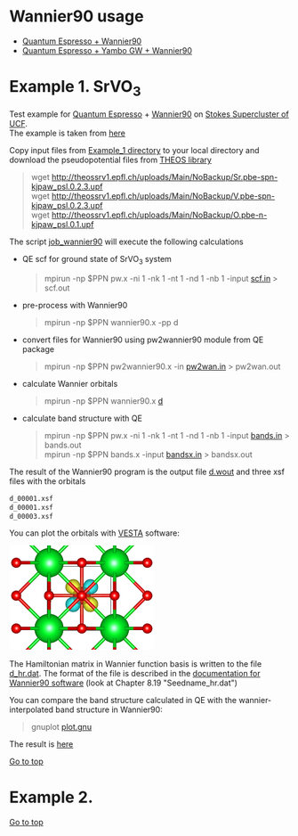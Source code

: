 # Wannier90 usage

- [Quantum Espresso + Wannier90](#example-1-srvo3)
- [Quantum Espresso + Yambo GW + Wannier90](#example-2)

# Example 1. SrVO<sub>3</sub>

Test example for [Quantum Espresso](https://www.quantum-espresso.org/) + [Wannier90](http://www.wannier.org/) on [Stokes Supercluster of UCF](https://arcc.ist.ucf.edu/).  
The example is taken from [here](https://issp-center-dev.github.io/DCore/master/tutorial/srvo3/qe/qe.html)

Copy input files from [Example_1 directory](Example_1) to your local directory and download the pseudopotential files from [THEOS library](http://theossrv1.epfl.ch/Main/Pseudopotentials)

> wget http://theossrv1.epfl.ch/uploads/Main/NoBackup/Sr.pbe-spn-kjpaw_psl.0.2.3.upf   
> wget http://theossrv1.epfl.ch/uploads/Main/NoBackup/V.pbe-spn-kjpaw_psl.0.2.3.upf   
> wget http://theossrv1.epfl.ch/uploads/Main/NoBackup/O.pbe-n-kjpaw_psl.0.1.upf   


The script [job_wannier90](Example_1/job_wannier90)  will execute the following calculations  

- QE scf for ground state of SrVO<sub>3</sub> system
     > mpirun -np $PPN pw.x -ni 1 -nk 1 -nt 1 -nd 1 -nb 1 -input [scf.in](Example_1/scf.in) > scf.out   
- pre-process with Wannier90   
     > mpirun   -np $PPN  wannier90.x -pp d    
- convert files for Wannier90 using pw2wannier90 module from QE package   
     > mpirun   -np $PPN  pw2wannier90.x -in [pw2wan.in](Example_1/pw2wan.in) > pw2wan.out
- calculate Wannier orbitals
     > mpirun   -np $PPN  wannier90.x [d ](Example_1/d.win)   
- calculate band structure with QE  
     > mpirun -np $PPN pw.x -ni 1 -nk 1 -nt 1 -nd 1 -nb 1 -input [bands.in](Example_1/bands.in) > bands.out    
     > mpirun -np $PPN bands.x  -input [bandsx.in](Example_1/bandsx.in) > bandsx.out   

The result of the Wannier90 program is the output file [d.wout](Example_1/results/d.wout) and three xsf files with the orbitals  
```  
d_00001.xsf   
d_00001.xsf   
d_00003.xsf   
```   
You can plot the orbitals with [VESTA](https://jp-minerals.org/vesta/en/) software:

![GitHub Logo](Example_1/results/d_00003_1.png)
   
The Hamiltonian matrix in Wannier function basis is written to the file [d_hr.dat](Example_1/results/d_hr.dat). The format of the file is described in the [documentation for Wannier90 software](https://github.com/wannier-developers/wannier90/raw/v3.1.0/doc/compiled_docs/user_guide.pdf) (look at Chapter 8.19 "Seedname_hr.dat")

You can compare the band structure calculated in QE with the wannier-interpolated band structure in Wannier90:
 > gnuplot [plot.gnu](Example_1/results/plot.gnu)   

The result is [here](Example_1/results/Band_QE_vs_Wannier.pdf)

[Go to top](#wannier90-usage)

# Example 2. 

[Go to top](#wannier90-usage)

